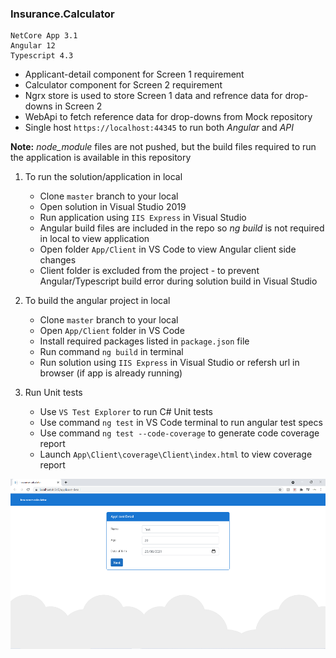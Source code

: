 ### Insurance.Calculator

```
NetCore App 3.1
Angular 12
Typescript 4.3
```

- Applicant-detail component for Screen 1 requirement
- Calculator component for Screen 2 requirement
- Ngrx store is used to store Screen 1 data and refrence data for drop-downs in Screen 2
- WebApi to fetch reference data for drop-downs from Mock repository
- Single host `https://localhost:44345` to run both *Angular* and *API*

**Note:** *node_module* files are not pushed, but the build files required to run the application is available in this repository

1) To run the solution/application in local
	- Clone `master` branch to your local
	- Open solution in Visual Studio 2019
	- Run application using `IIS Express` in Visual Studio
	- Angular build files are included in the repo so *ng build* is not required in local to view application
	- Open folder `App/Client` in VS Code to view Angular client side changes
	- Client folder is excluded from the project - to prevent Angular/Typescript build error during solution build in Visual Studio

2) To build the angular project in local
	- Clone `master` branch to your local
	- Open `App/Client` folder in VS Code
	- Install required packages listed in `package.json` file
	- Run command `ng build` in terminal
	- Run solution using `IIS Express` in Visual Studio or refersh url in browser (if app is already running)

3) Run Unit tests
	- Use `VS Test Explorer` to run C# Unit tests
	- Use command `ng test` in VS Code terminal to run angular test specs
	- Use command `ng test --code-coverage` to generate code coverage report
	- Launch `App\Client\coverage\Client\index.html` to view coverage report

![](https://github.com/mehandas/Insurance.Calculator/blob/master/Screen%201.png?raw=true)

